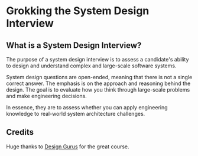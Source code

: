 # Grokking the System Design Interview

## What is a System Design Interview?

The purpose of a system design interview is to assess a candidate's ability to design and understand complex and large-scale software systems.

System design questions are open-ended, meaning that there is not a single correct answer. The emphasis is on the approach and reasoning behind the design​. The goal is to evaluate how you think through large-scale problems and make engineering decisions.

In essence, they are to assess whether you can apply engineering knowledge to real-world system architecture challenges.

## Credits

Huge thanks to [Design Gurus](https://www.designgurus.io/) for the great course.